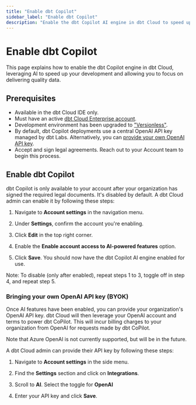 ```yaml
--- 
title: "Enable dbt Copilot" 
sidebar_label: "Enable dbt Copilot" 
description: "Enable the dbt Copilot AI engine in dbt Cloud to speed up your development." 
---
```


# Enable dbt Copilot <Lifecycle status='beta'/>

This page explains how to enable the dbt Copilot engine in dbt Cloud, leveraging AI to speed up your development and allowing you to focus on delivering quality data.

## Prerequisites

- Available in the dbt Cloud IDE only.
- Must have an active [dbt Cloud Enterprise account](https://www.getdbt.com/pricing).
- Development environment has been upgraded to ["Versionless"](/docs/dbt-versions/upgrade-dbt-version-in-cloud#versionless).
- By default, dbt Copilot deployments use a central OpenAI API key managed by dbt Labs. Alternatively, you can [provide your own OpenAI API key](#bringing-your-own-openai-api-key-byok).
- Accept and sign legal agreements. Reach out to your Account team to begin this process.

## Enable dbt Copilot

dbt Copilot is only available to your account after your organization has signed the required legal documents. It's disabled by default. A dbt Cloud admin can enable it by following these steps:

1. Navigate to **Account settings** in the navigation menu.

2. Under **Settings**, confirm the account you're enabling.

3. Click **Edit** in the top right corner.

4. Enable the **Enable account access to AI-powered features** option.

5. Click **Save**. You should now have the dbt Copilot AI engine enabled for use.

Note: To disable (only after enabled), repeat steps 1 to 3, toggle off in step 4, and repeat step 5.

<Lightbox src="/img/docs/deploy/example-account-settings.png" width="90%" title="Example of the 'Enable account access to AI-powered feature' option in Account settings" />

### Bringing your own OpenAI API key (BYOK)

Once AI features have been enabled, you can provide your organization's OpenAI API key. dbt Cloud will then leverage your OpenAI account and terms to power dbt CoPilot. This will incur billing charges to your organization from OpenAI for requests made by dbt CoPilot.

Note that Azure OpenAI is not currently supported, but will be in the future.

A dbt Cloud admin can provide their API key by following these steps:

1. Navigate to **Account settings** in the side menu.

2. Find the **Settings** section and click on **Integrations**.

3. Scroll to **AI**.  Select the toggle for **OpenAI**

4. Enter your API key and click **Save**.